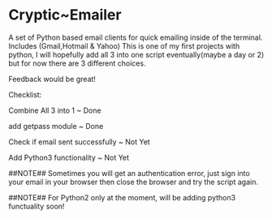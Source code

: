# Cryptic~Emailer

A set of Python based email clients for quick emailing inside of the terminal. Includes (Gmail,Hotmail &amp; Yahoo)
This is one of my first projects with python, I will hopefully add all 3 into one script eventually(maybe a day or 2) but for now there are 3 different choices.

Feedback would be great!

Checklist:

Combine All 3 into 1 ~ Done

add getpass module ~ Done

Check if email sent successfully ~ Not Yet

Add Python3 functionality ~ Not Yet

##NOTE## Sometimes you will get an authentication error, just sign into your email in your browser then close the browser and try the script again.

##NOTE## For Python2 only at the moment, will be adding python3 functuality soon!
